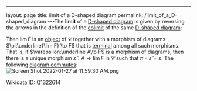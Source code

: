 ---
 layout: page
 title: limit of a D-shaped diagram
 permalink: /limit_of_a_D-shaped_diagram
---The **limit** of a [D-shaped diagram](https://defsmath.github.io/DefsMath/commutative_diagram) is given by reversing the arrows in the definition of the [colimit](https://defsmath.github.io/DefsMath/D-shaped_diagram) of the same [D-shaped diagram](https://defsmath.github.io/DefsMath/colimit):

Then $\lim F$ is an [object](https://defsmath.github.io/DefsMath/D-shaped_diagram) of $\mathcal C$  together with a morphism of diagrams $\pi:\underline{\lim F} \to F$ that is [terminal](https://defsmath.github.io/DefsMath/category) among all such morphisms. That is, if $\varepsilon:\underline A\to F$ is a morphism of diagrams, then there is a unique morphism $\tilde \varepsilon: A\to \lim F$ in $\mathcal C$ such that $\pi\circ \tilde\varepsilon = \varepsilon$. The following [diagram commutes](https://defsmath.github.io/DefsMath/terminal_object):
![Screen Shot 2022-01-27 at 11.59.30 AM.png](https://defsmath.github.io/DefsMath/commutative_diagram)

Wikidata ID: [Q1322614](https://www.wikidata.org/wiki/Q1322614)